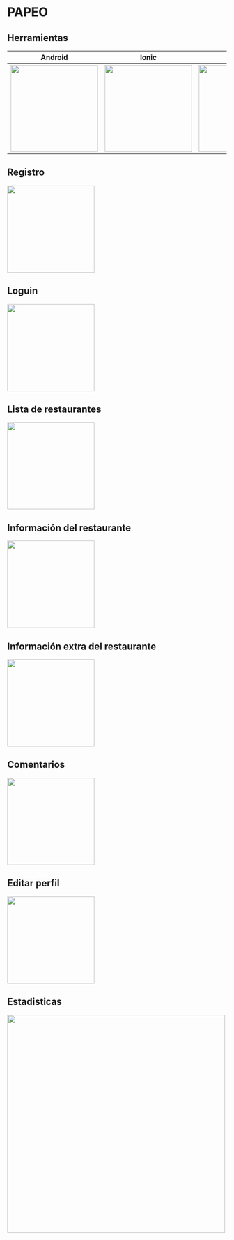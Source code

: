 # PAPEO

## Herramientas

|      Android       |  Ionic   |                 Chart.js                  |          Firebase
|:-------------:|:------:|:--------------------------------------:|:--------------------------------------:|
<img src="Capturas/Android Logo.png" width="200px"> | <img src="Capturas/Ionic Logo.png" width="200px"> | <img src="Capturas/chartjs Logo.png" width="200px"> | <img src="Capturas/firebase logo.png" width="200px">


## Registro
<img src="Capturas/Registro.png" width="200px">

## Loguin
<img src="Capturas/Loguin.png" width="200px">

## Lista de restaurantes
<img src="Capturas/ReciclerView Restaurante.png" width="200px">

## Información del restaurante
<img src="Capturas/Informacion Restaurante.png" width="200px">

## Información extra del restaurante
<img src="Capturas/Informacion_numero_mapa Restaurante.png" width="200px">

## Comentarios
<img src="Capturas/Comentarios.png" width="200px">

## Editar perfil
<img src="Capturas/Modificar Perfil.png" width="200px">

## Estadisticas
<img src="Capturas/Estadisticas.PNG" width="500px">
